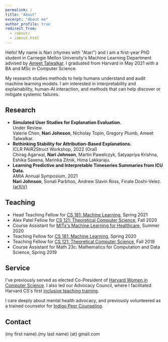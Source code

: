 ```yaml
---
permalink: /
title: "About"
excerpt: "About me"
author_profile: true
redirect_from: 
  - /about/
  - /about.html
---
```


Hello! My name is Nari (rhymes with "Atari") and I am a first-year PhD student in Carnegie Mellon University's Machine Learning Department advised by [Ameet Talwalkar](https://www.cs.cmu.edu/~atalwalk/).  I graduated from Harvard in May 2021 with a BA and MSc in Computer Science.<br/>

My research studies methods to help humans understand and audit machine learning models.  I am interested in interpretability and explainability, human-AI interaction, and methods that can help discover or mitigate systemic failures. <br/>

Research
------
* **Simulated User Studies for Explanation Evaluation.**<br/>
Under Review.<br/>
Valerie Chen, <b>Nari Johnson</b>, Nicholay Topin, Gregory Plumb, Ameet Talwalkar.<br/>
* **Rethinking Stability for Attribution-Based Explanations.**<br/>
ICLR PAIR2Struct Workshop, 2022 (Oral)<br/>
Chirag Agarwal, <b>Nari Johnson</b>, Martin Pawelczyk,  Satyapriya Krishna, Eshika Saxena, Marinka Zitnik, Hima Lakkaraju.<br/>
* **Learning Predictive and Interpretable Timeseries Summaries from ICU Data.**<br/>
AMIA Annual Symposium, 2021<br/>
<b>Nari Johnson</b>, Sonali Parbhoo, Andrew Slavin Ross, Finale Doshi-Velez.<br/>
[(arXiV)](https://arxiv.org/abs/2109.11043)<br/>


Teaching
------
* Head Teaching Fellow for [CS 181: Machine Learning](https://harvard-ml-courses.github.io/cs181-web/), Spring 2021
* Alex Patel Fellow for [CS 121: Theoretical Computer Science](http://people.seas.harvard.edu/~madhusudan/courses/Fall2020/), Fall 2020
* Course Assistant for [MITx's Machine Learning for Healthcare](https://www.edx.org/course/machine-learning-for-healthcare), Summer 2020
* Teaching Fellow for [CS 181: Machine Learning](https://harvard-ml-courses.github.io/cs181-web-2020/), Spring 2020
* Teaching Fellow for [CS 121: Theoretical Computer Science](https://cs121.boazbarak.org/), Fall 2019
* Course Assistant for Math 23c: Mathematics for Computation and Data Science, Spring 2019

Service
------

I've previously served as elected Co-President of [Harvard Women in Computer Science](https://www.harvardwics.com/).  I also led our Advocacy Council, where I facilitated Harvard CS's first [inclusive teaching training](https://www.thecrimson.com/article/2020/10/7/cs-tf-training/).

I care deeply about mental health advocacy, and previously volunteered as a trained counselor for [Indigo Peer Counseling](https://www.thecrimson.com/article/2016/2/17/Indigo-peer-counseling/).

Contact
------
(my first name).(my last name) (at) gmail.com
